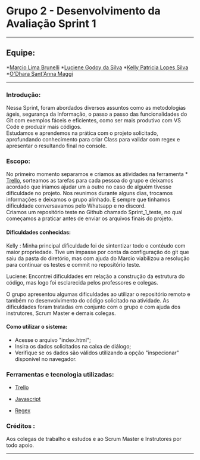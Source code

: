 # Grupo 2 - Desenvolvimento da Avaliação Sprint 1

***
## Equipe:
*[Marcio Lima Brunelli](https://github.com/ml-brunelli)
*[Luciene Godoy da Silva](https://github.com/LucieneGodoy)
*[Kelly Patricia Lopes Silva](https://github.com/KellyPLSilva)
*[O'Dhara Sant'Anna Maggi](https://github.com/odharamaggi)

***
### Introdução:
Nessa Sprint, foram abordados diversos assuntos como as metodologias ágeis, segurança da Informação, o passo a passo das funcionalidades do Git com exemplos fáceis e eficientes, como ser mais produtivo com VS Code e produzir mais códigos.  
Estudamos e aprendemos na prática com o projeto solicitado, aprofundando conhecimento para criar Class para validar com regex e apresentar o resultando final no console. 

### Escopo:

No primeiro momento separamos e criamos as atividades na ferramenta * [Trello](https://trello.com/invite/b/HYCfW3Wq/ATTI229826b5874d9ab830e5d4b60fff1c58E4F52549/sprint-1-compass-uol), sorteamos as tarefas para cada pessoa do grupo e deixamos acordado que iríamos ajudar um a outro no caso de alguém tivesse dificuldade no projeto. Nos reunimos durante alguns dias, trocamos informações e deixamos o grupo alinhado. 
E sempre que tinhamos dificuldade conversavamos pelo Whatsapp e no discord.  
Criamos um repositório teste no Github chamado Sprint_1_teste, no qual começamos a praticar antes de enviar os arquivos finais do projeto.  

#### Dificuldades conhecidas:
Kelly : Minha principal dificuldade foi de sintentizar todo o contéudo com maior propriedade. 
Tive um impasse por conta da configuração do git que saiu da pasta do diretório, mas com ajuda do Marcio viabilizou a resolução para continuar os testes e commit no repositório teste. 

Luciene: Encontrei dificuldades em relação a construção da  estrutura do código, mas logo foi esclarecida pelos professores e colegas.

O grupo apresentou algumas dificuldades ao utilizar o repositório remoto e também no desenvolvimento do código solicitado na atividade. As dificuldades foram tratadas em conjunto com o grupo e com ajuda dos instrutores, Scrum Master e demais colegas. 

#### Como utilizar o sistema:
- Acesse o arquivo "index.html";
- Insira os dados solicitados na caixa de diálogo;
- Verifique se os dados são válidos utilizando a opção "inspecionar" disponível no navegador.
### Ferramentas e tecnologia utilizadas:
* [Trello](https://trello.com/invite/b/HYCfW3Wq/ATTI229826b5874d9ab830e5d4b60fff1c58E4F52549/sprint-1-compass-uol)

* [Javascript](https://developer.mozila.org/pt-BR/docs/Web/JavaScript)

* [Regex](https://regexr.com/)


### Créditos :

Aos colegas de trabalho e estudos e ao Scrum Master e Instrutores por todo apoio.

***
